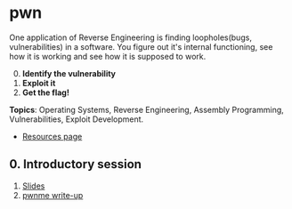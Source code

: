 # pwn

One application of Reverse Engineering is finding loopholes(bugs, vulnerabilities) in a software. You figure out it's internal functioning, see how it is working and see how it is supposed to work. 

0. **Identify the vulnerability**
1. **Exploit it**
2. **Get the flag!**

**Topics**: Operating Systems, Reverse Engineering, Assembly Programming, Vulnerabilities, Exploit Development.

* [Resources page](https://github.com/WebClub-NITK/CTF-League/wiki/RE-pwn-Resources)

## 0. Introductory session

1. [Slides](https://github.com/WebClub-NITK/CTF-League/blob/master/RE/intro-session/re-pwn_slides.pdf)
2. [pwnme write-up](https://github.com/WebClub-NITK/CTF-League/tree/master/pwn/intro-session/pwnme_writeup.md)
